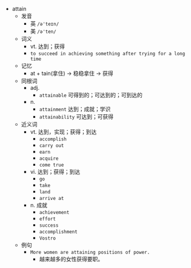 - attain
  - 发音
    - 英 `/ə'teɪn/`
    - 美 `/ə'ten/`
  - 词义
    - vt. 达到；获得
    - `to succeed in achieving something after trying for a long time`
  - 记忆
    - at + tain(拿住) → 稳稳拿住 → 获得
  - 同根词
    - adj.
      - `attainable` 可得到的；可达到的；可到达的
    - n.
      - `attainment` 达到；成就；学识
      - `attainability` 可达到；可获得
  - 近义词
    - vt. 达到，实现；获得；到达
      - `accomplish`
      - `carry out`
      - `earn`
      - `acquire`
      - `come true`
    - vi. 达到；获得；到达
      - `go`
      - `take`
      - `land`
      - `arrive at`
    - n. 成就
      - `achievement`
      - `effort`
      - `success`
      - `accomplishment`
      - `Vostro`
  - 例句
    - `More women are attaining positions of power.`
      - 越来越多的女性获得要职。

